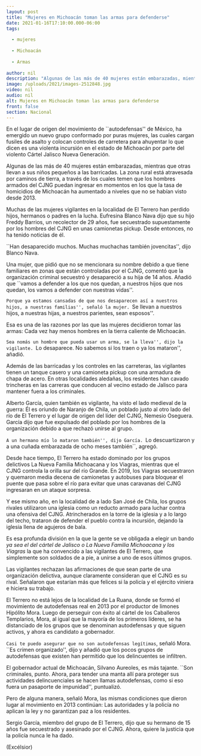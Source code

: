 ```yaml
---
layout: post
title: "Mujeres en Michoacán toman las armas para defenderse"
date: 2021-01-16T17:10:00.000-06:00
tags:
  
  - mujeres
  
  - Michoacán
  
  - Armas
  
author: nil
description: "Algunas de las más de 40 mujeres están embarazadas, mientras que otras llevan a sus niños pequeños a las barricadas"
image: /uploads/2021/images-2512848.jpg
video: nil
audio: nil
alt: Mujeres en Michoacán toman las armas para defenderse
front: false
section: Nacional
---
```


En el lugar de origen del movimiento de ``autodefensas'' de México, ha emergido un nuevo grupo conformado por puras mujeres, las cuales cargan fusiles de asalto y colocan controles de carretera para ahuyentar lo que dicen es una violenta incursión en el estado de Michoacán por parte del violento Cártel Jalisco Nueva Generación.

Algunas de las más de 40 mujeres están embarazadas, mientras que otras llevan a sus niños pequeños a las barricadas. La zona rural está atravesada por caminos de tierra, a través de los cuales temen que los hombres armados del CJNG puedan ingresar en momentos en los que la tasa de homicidios de Michoacán ha aumentado a niveles que no se habían visto desde 2013.

Muchas de las mujeres vigilantes en la localidad de El Terrero han perdido hijos, hermanos o padres en la lucha. Eufresina Blanco Nava dijo que su hijo Freddy Barrios, un recolector de 29 años, fue secuestrado supuestamente por los hombres del CJNG en unas camionetas pickup. Desde entonces, no ha tenido noticias de él.

``Han desaparecido muchos. Muchas muchachas también jovencitas'', dijo Blanco Nava.

Una mujer, que pidió que no se mencionara su nombre debido a que tiene familiares en zonas que están controladas por el CJNG, comentó que la organización criminal secuestró y desapareció a su hija de 14 años. Añadió que ``vamos a defender a los que nos quedan, a nuestros hijos que nos quedan, los vamos a defender con nuestras vidas''.

``Porque ya estamos cansadas de que nos desaparecen así a nuestros hijos, a nuestras familias'', señaló la mujer. ``Se llevan a nuestros hijos, a nuestras hijas, a nuestros parientes, sean esposos''.

Esa es una de las razones por las que las mujeres decidieron tomar las armas: Cada vez hay menos hombres en la tierra caliente de Michoacán.

``Sea nomás un hombre que pueda usar un arma, se la lleva'', dijo la vigilante. ``Lo desaparece. No sabemos si los traen o ya los mataron'', añadió.

Además de las barricadas y los controles en las carreteras, las vigilantes tienen un tanque casero y una camioneta pickup con una armadura de chapa de acero. En otras localidades aledañas, los residentes han cavado trincheras en las carreras que conducen al vecino estado de Jalisco para mantener fuera a los criminales.

Alberto García, quien también es vigilante, ha visto el lado medieval de la guerra: Él es oriundo de Naranjo de Chila, un poblado justo al otro lado del río de El Terrero y el lugar de origen del líder del CJNG, Nemesio Oseguera. García dijo que fue expulsado del poblado por los hombres de la organización debido a que rechazó unirse al grupo.

``A un hermano mío lo mataron también'', dijo García. ``Lo descuartizaron y a una cuñada embarazada de ocho meses también``, agregó.

Desde hace tiempo, El Terrero ha estado dominado por los grupos delictivos La Nueva Familia Michoacana y los Viagras, mientras que el CJNG controla la orilla sur del río Grande. En 2019, los Viagras secuestraron y quemaron media decena de camionetas y autobuses para bloquear el puente que pasa sobre el río para evitar que unas caravanas del CJNG ingresaran en un ataque sorpresa.

Y ese mismo año, en la localidad de a lado San José de Chila, los grupos rivales utilizaron una iglesia como un reducto armado para luchar contra una ofensiva del CJNG. Atrincherados en la torre de la iglesia y a lo largo del techo, trataron de defender el pueblo contra la incursión, dejando la iglesia llena de agujeros de bala.

Es esa profunda división en la que la gente se ve obligada a elegir un bando _ya sea el del cártel de Jalisco o La Nueva Familia Michoacana y los Viagras_ la que ha convencido a las vigilantes de El Terrero, que simplemente son soldados de a pie, a unirse a uno de esos últimos grupos.

Las vigilantes rechazan las afirmaciones de que sean parte de una organización delictiva, aunque claramente consideran que el CJNG es su rival. Señalaron que estarían más que felices si la policía y el ejército viniera e hiciera su trabajo.

El Terrero no está lejos de la localidad de La Ruana, donde se formó el movimiento de autodefensas real en 2013 por el productor de limones Hipólito Mora. Luego de perseguir con éxito al cártel de los Caballeros Templarios, Mora, al igual que la mayoría de los primeros líderes, se ha distanciado de los grupos que se denominan autodefensas y que siguen activos, y ahora es candidato a gobernador.

``Casi te puedo asegurar que no son autodefensas legítimas``, señaló Mora. ``Es crimen organizado'', dijo y añadió que los pocos grupos de autodefensas que existen han permitido que los delincuentes se infiltren.

El gobernador actual de Michoacán, Silvano Aureoles, es más tajante. ``Son criminales, punto. Ahora, para tender una manta allí para proteger sus actividades delincuenciales se hacen llamas autodefensas, como si eso fuera un pasaporte de impunidad'', puntualizó.

Pero de alguna manera, señaló Mora, las mismas condiciones que dieron lugar al movimiento en 2013 continúan: Las autoridades y la policía no aplican la ley y no garantizan paz a los residentes.

Sergio García, miembro del grupo de El Terrero, dijo que su hermano de 15 años fue secuestrado y asesinado por el CJNG. Ahora, quiere la justicia que la policía nunca le ha dado.

(Excélsior)